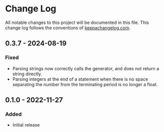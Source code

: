 # Change Log
All notable changes to this project will be documented in this file. This change log follows the conventions of [keepachangelog.com](http://keepachangelog.com/).

## 0.3.7 - 2024-08-19
### Fixed
- Parsing strings now correctly calls the generator, and does not return a string directly.
- Parsing integers at the end of a statement when there is no space separating the number from the terminating period is no longer a float.

## 0.1.0 - 2022-11-27
### Added
- Initial release

[Unreleased]: https://github.com/quoll/raphael/compare/0.3.7...HEAD
[0.3.7]: https://github.com/quoll/raphael/compare/0.1.0...0.3.7

